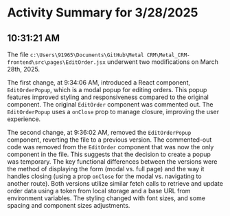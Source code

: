 # Activity Summary for 3/28/2025

## 10:31:21 AM
The file `c:\Users\91965\Documents\GitHub\Metal CRM\Metal_CRM-frontend\src\pages\EditOrder.jsx` underwent two modifications on March 28th, 2025.

The first change, at 9:34:06 AM, introduced a React component, `EditOrderPopup`, which is a modal popup for editing orders. This popup features improved styling and responsiveness compared to the original component.  The original `EditOrder` component was commented out. The `EditOrderPopup` uses a `onClose` prop to manage closure, improving the user experience.


The second change, at 9:36:02 AM, removed the `EditOrderPopup` component, reverting the file to a previous version. The commented-out code was removed from the `EditOrder` component that was now the only component in the file. This suggests that the decision to create a popup was temporary. The key functional differences between the versions were the method of displaying the form (modal vs. full page) and the way it handles closing (using a prop `onClose` for the modal vs. navigating to another route).  Both versions utilize similar fetch calls to retrieve and update order data using a token from local storage and a base URL from environment variables.  The styling changed with font sizes, and some spacing and component sizes adjustments.
